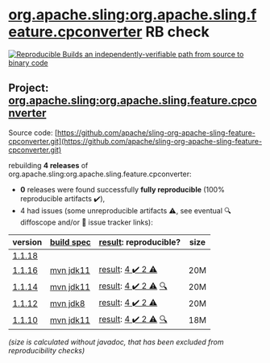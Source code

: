 [org.apache.sling:org.apache.sling.feature.cpconverter](https://search.maven.org/artifact/org.apache.sling/org.apache.sling.feature.cpconverter/) RB check
=======

[![Reproducible Builds](https://reproducible-builds.org/images/logos/rb.svg) an independently-verifiable path from source to binary code](https://reproducible-builds.org/)

## Project: [org.apache.sling:org.apache.sling.feature.cpconverter](https://search.maven.org/artifact/org.apache.sling/org.apache.sling.feature.cpconverter/)

Source code: [https://github.com/apache/sling-org-apache-sling-feature-cpconverter.git](https://github.com/apache/sling-org-apache-sling-feature-cpconverter.git)

rebuilding **4 releases** of org.apache.sling:org.apache.sling.feature.cpconverter:
- **0** releases were found successfully **fully reproducible** (100% reproducible artifacts :heavy_check_mark:),
- 4 had issues (some unreproducible artifacts :warning:, see eventual :mag: diffoscope and/or :memo: issue tracker links):

| version | [build spec](/BUILDSPEC.md) | [result](https://reproducible-builds.org/docs/jvm/): reproducible? | size |
| -- | --------- | ------ | -- |
| [1.1.18](https://search.maven.org/artifact/org.apache.sling/org.apache.sling.feature.cpconverter/1.1.18/pom) | | | |
| [1.1.16](https://search.maven.org/artifact/org.apache.sling/org.apache.sling.feature.cpconverter/1.1.16/pom) | [mvn jdk11](org.apache.sling.feature.cpconverter-1.1.16.buildspec) | [result](org.apache.sling.feature.cpconverter-1.1.16.buildinfo): [4 :heavy_check_mark:  2 :warning:](org.apache.sling.feature.cpconverter-1.1.16.buildcompare) | 20M |
| [1.1.14](https://search.maven.org/artifact/org.apache.sling/org.apache.sling.feature.cpconverter/1.1.14/pom) | [mvn jdk11](org.apache.sling.feature.cpconverter-1.1.14.buildspec) | [result](org.apache.sling.feature.cpconverter-1.1.14.buildinfo): [4 :heavy_check_mark:  2 :warning:](org.apache.sling.feature.cpconverter-1.1.14.buildcompare) [:mag:](org.apache.sling.feature.cpconverter-1.1.14.diffoscope) | 20M |
| [1.1.12](https://search.maven.org/artifact/org.apache.sling/org.apache.sling.feature.cpconverter/1.1.12/pom) | [mvn jdk8](org.apache.sling.feature.cpconverter-1.1.12.buildspec) | [result](org.apache.sling.feature.cpconverter-1.1.12.buildinfo): [4 :heavy_check_mark:  2 :warning:](org.apache.sling.feature.cpconverter-1.1.12.buildcompare) | 20M |
| [1.1.10](https://search.maven.org/artifact/org.apache.sling/org.apache.sling.feature.cpconverter/1.1.10/pom) | [mvn jdk11](org.apache.sling.feature.cpconverter-1.1.10.buildspec) | [result](org.apache.sling.feature.cpconverter-1.1.10.buildinfo): [4 :heavy_check_mark:  2 :warning:](org.apache.sling.feature.cpconverter-1.1.10.buildcompare) [:mag:](org.apache.sling.feature.cpconverter-1.1.10.diffoscope) | 18M |

<i>(size is calculated without javadoc, that has been excluded from reproducibility checks)</i>
